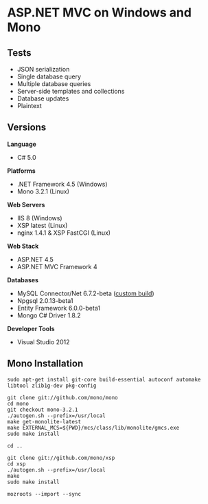 # ASP.NET MVC on Windows and Mono

## Tests

* JSON serialization
* Single database query
* Multiple database queries
* Server-side templates and collections
* Database updates
* Plaintext

## Versions

**Language**

* C# 5.0

**Platforms**

* .NET Framework 4.5 (Windows)
* Mono 3.2.1 (Linux)

**Web Servers**

* IIS 8 (Windows)
* XSP latest (Linux)
* nginx 1.4.1 & XSP FastCGI (Linux)

**Web Stack**

* ASP.NET 4.5
* ASP.NET MVC Framework 4

**Databases**

* MySQL Connector/Net 6.7.2-beta ([custom build](https://github.com/pdonald/mysql-connector-net))
* Npgsql 2.0.13-beta1
* Entity Framework 6.0.0-beta1
* Mongo C# Driver 1.8.2

**Developer Tools**

* Visual Studio 2012

## Mono Installation

    sudo apt-get install git-core build-essential autoconf automake libtool zlib1g-dev pkg-config

    git clone git://github.com/mono/mono
    cd mono
    git checkout mono-3.2.1
    ./autogen.sh --prefix=/usr/local
    make get-monolite-latest
    make EXTERNAL_MCS=${PWD}/mcs/class/lib/monolite/gmcs.exe
    sudo make install

    cd ..

    git clone git://github.com/mono/xsp
    cd xsp
    ./autogen.sh --prefix=/usr/local
    make
    sudo make install
    
    mozroots --import --sync
